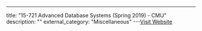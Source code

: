 ---
title: "15-721 Advanced Database Systems (Spring 2019) - CMU"
description: ""
external_category: "Miscellaneous"
---[Visit Website](https://www.youtube.com/playlist?list=PLSE8ODhjZXja7K1hjZ01UTVDnGQdx5v5U)

